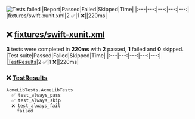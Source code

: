 ![Tests failed](https://img.shields.io/badge/tests-2%20passed%2C%201%20failed-critical)
|Report|Passed|Failed|Skipped|Time|
|:---|---:|---:|---:|---:|
|fixtures/swift-xunit.xml|2 ✅|1 ❌||220ms|
## ❌ <a id="user-content-r0" href="#r0">fixtures/swift-xunit.xml</a>
**3** tests were completed in **220ms** with **2** passed, **1** failed and **0** skipped.
|Test suite|Passed|Failed|Skipped|Time|
|:---|---:|---:|---:|---:|
|[TestResults](#r0s0)|2 ✅|1 ❌||220ms|
### ❌ <a id="user-content-r0s0" href="#r0s0">TestResults</a>
```
AcmeLibTests.AcmeLibTests
  ✅ test_always_pass
  ✅ test_always_skip
  ❌ test_always_fail
	failed
```